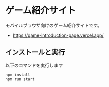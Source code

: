 # ゲーム紹介サイト

モバイルブラウザ向けのゲーム紹介サイトです。

- https://game-introduction-page.vercel.app/

## インストールと実行
以下のコマンドを実行します

```
npm install
npm run start
```
